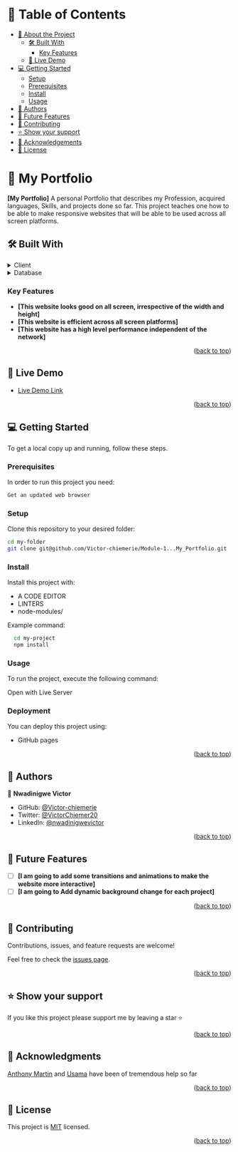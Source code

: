 <a name="readme-top"></a>

# 📗 Table of Contents

- [📖 About the Project](#about-project)
  - [🛠 Built With](#built-with)
    - [Key Features](#key-features)
  - [🚀 Live Demo](#live-demo)
- [💻 Getting Started](#getting-started)
  - [Setup](#setup)
  - [Prerequisites](#prerequisites)
  - [Install](#install)
  - [Usage](#usage)
- [👥 Authors](#authors)
- [🔭 Future Features](#future-features)
- [🤝 Contributing](#contributing)
- [⭐️ Show your support](#support)
- [🙏 Acknowledgements](#acknowledgements)
- [📝 License](#license)

# 📖 My Portfolio <a name="about-project"></a>

**[My Portfolio]** A personal Portfolio that describes my Profession, acquired languages, Skills, and projects done so far. This project teaches one how to be able to make responsive websites that will be able to be used across all screen platforms.

## 🛠 Built With <a name="built-with"></a>

<details>
  <summary>Client</summary>
  <ul>
    <li>HTML</li>
    <li>CSS</li>
    <li>JavaScript</li>
    <li><a href="https://getbootstrap.com/docs/5.0/getting-started/introduction/">Bootstrap</a></li>
  </ul>
</details>

<details>
<summary>Database</summary>
  <ul>
    <li>LocalStorage</li>
  </ul>
</details>

### Key Features <a name="key-features"></a>

- **[This website looks good on all screen, irrespective of the width and height]**
- **[This website is efficient across all screen platforms]**
- **[This website has a high level performance independent of the network]**

<p align="right">(<a href="#readme-top">back to top</a>)</p>

## 🚀 Live Demo <a name="live-demo"></a>

- [Live Demo Link](https://victor-chiemerie.github.io/Victor-chiemerie1.github.io/)

<p align="right">(<a href="#readme-top">back to top</a>)</p>

## 💻 Getting Started <a name="getting-started"></a>

To get a local copy up and running, follow these steps.

### Prerequisites

In order to run this project you need:

```sh
Get an updated web browser
```

### Setup

Clone this repository to your desired folder:

```sh
cd my-folder
git clone git@github.com/Victor-chiemerie/Module-1...My_Portfolio.git
```

### Install

Install this project with:

- A CODE EDITOR
- LINTERS
- node-modules/

Example command:

```sh
  cd my-project
  npm install
```

### Usage

To run the project, execute the following command:

Open with Live Server

### Deployment

You can deploy this project using:

- GitHub pages

<p align="right">(<a href="#readme-top">back to top</a>)</p>

## 👥 Authors <a name="authors"></a>

👤 **Nwadinigwe Victor**

- GitHub: [@Victor-chiemerie](https://github.com/Victor-chiemerie)
- Twitter: [@VictorChiemer20](https://twitter.com/VictorChiemer20)
- LinkedIn: [@nwadinigwevictor](https://www.linkedin.com/in/victornwadinigwe/)

<p align="right">(<a href="#readme-top">back to top</a>)</p>

## 🔭 Future Features <a name="future-features"></a>

- [ ] **[I am going to add some transitions and animations to make the website more interactive]**
- [ ] **[I am going to Add dynamic background change for each project]**

<p align="right">(<a href="#readme-top">back to top</a>)</p>

## 🤝 Contributing <a name="contributing"></a>

Contributions, issues, and feature requests are welcome!

Feel free to check the [issues page](https://github.com/Victor-chiemerie/Victor-chiemerie1.github.io/issues).

<p align="right">(<a href="#readme-top">back to top</a>)</p>

## ⭐️ Show your support <a name="support"></a>

If you like this project please support me by leaving a star ⭐️

<p align="right">(<a href="#readme-top">back to top</a>)</p>

## 🙏 Acknowledgments <a name="acknowledgements"></a>

[Anthony Martin](https://github.com/anthonymr) and [Usama](https://github.com/UsamaMasood12) have been of tremendous help so far

<p align="right">(<a href="#readme-top">back to top</a>)</p>

## 📝 License <a name="license"></a>

This project is [MIT](MIT.md) licensed.

<p align="right">(<a href="#readme-top">back to top</a>)</p>
